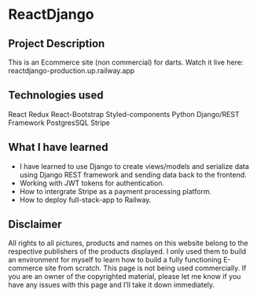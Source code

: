 # ReactDjango

## Project Description
This is an Ecommerce site (non commercial) for darts.
Watch it live here: reactdjango-production.up.railway.app

## Technologies used
React
Redux
React-Bootstrap
Styled-components
Python
Django/REST Framework
PostgresSQL
Stripe

## What I have learned
* I have learned to use Django to create views/models and serialize data using Django REST framework and sending data back to the frontend.
* Working with JWT tokens for authentication.
* How to intergrate Stripe as a payment processing platform.
* How to deploy full-stack-app to Railway.


## Disclaimer
All rights to all pictures, products and names on this website belong to the respective publishers of the products displayed. I only used them to build an environment for myself to learn how to build a fully functioning E-commerce site from scratch. This page is not being used commercially. If you are an owner of the copyrighted material, please let me know if you have any issues with this page and I’ll take it down immediately.
